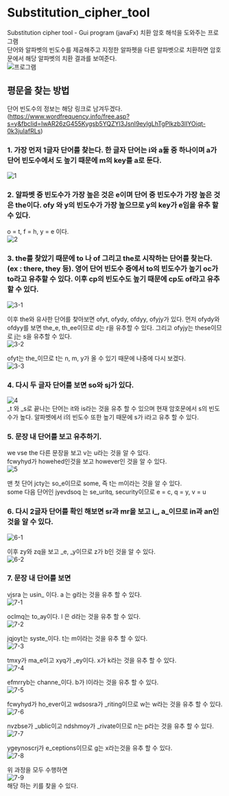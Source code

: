 # Substitution_cipher_tool
Substitution cipher tool - Gui program (javaFx)
치환 암호 해석을 도와주는 프로그램   
단어와 알파벳의 빈도수를 제공해주고 지정한 알파펫을 다른 알파벳으로 치환하면 암호문에서 해당 알파벳의 치환 결과를 보여준다.  
![프로그램](https://user-images.githubusercontent.com/58020519/106418507-d0282d80-6499-11eb-9b74-295e0c3869fb.png)

## 평문을 찾는 방법

단어 빈도수의 정보는 해당 링크로 남겨두겠다. 
(https://www.wordfrequency.info/free.asp?s=y&fbclid=IwAR26zG455Kygsb5YQZYl3JsnI9eylgLhTgPlkzb3lIYOiqt-0k3juIafRLs)

### 1. 가장 먼저 1글자 단어를 찾는다. 한 글자 단어는 i와 a둘 중 하나이며 a가 단어 빈도수에서 도 높기 때문에 m의 key를 a로 둔다.
![1](https://user-images.githubusercontent.com/58020519/106418729-56447400-649a-11eb-94e4-85cb2b45a95c.png)

### 2. 알파벳 중 빈도수가 가장 높은 것은 e이며 단어 중 빈도수가 가장 높은 것은 the이다. ofy 와 y의 빈도수가 가장 높으므로 y의 key가 e임을 유추 할 수 있다.
o = t, f = h, y = e 이다.  
![2](https://user-images.githubusercontent.com/58020519/106418770-69574400-649a-11eb-99ba-18b69d88e421.png)

### 3. the를 찾았기 때문에 to 나 of 그리고 the로 시작하는 단어를 찾는다. (ex : there, they 등). 영어 단어 빈도수 중에서 to의 빈도수가 높기 oc가 to라고 유추할 수 있다. 이후 cp의 빈도수도 높기 때문에 cp도 of라고 유추할 수 있다. 
![3-1](https://user-images.githubusercontent.com/58020519/106418781-6e1bf800-649a-11eb-846f-fd325a7c6f2b.png)

이후 the와 유사한 단어를 찾아보면 ofyt, ofydy, ofdyy, ofyjy가 있다. 먼저 ofydy와 ofdyy를 보면 the_e, th_ee이므로 d는 r을 유추할 수 있다. 그리고 ofyjy는 these이므로 j는 s을 유추할 수 있다.  
![3-2](https://user-images.githubusercontent.com/58020519/106418793-74aa6f80-649a-11eb-8685-3c16658a72b8.png)

ofyt는 the_이므로 t는 n, m, y가 올 수 있기 때문에 나중에 다시 보겠다.  
![3-3](https://user-images.githubusercontent.com/58020519/106418800-7a07ba00-649a-11eb-83f0-bc07205bef44.png)

### 4. 다시 두 글자 단어를 보면 so와 sj가 있다.
![4](https://user-images.githubusercontent.com/58020519/106418812-80963180-649a-11eb-83be-b9bf76970cf0.png)  
_t 와 _s로 끝나는 단어는 it와 is라는 것을 유추 할 수 있으며 현재 암호문에서 s의 빈도수가 높다. 알파벳에서 i의 빈도수 또한 높기 때문에 s가 i라고 유추 할 수 있다.

### 5. 문장 내 단어를 보고 유추하기.
we vse the 다른 문장을 보고 v는 u라는 것을 알 수 있다.  
fcwyhyd가 howehed인것을 보고 however인 것을 알 수 있다.  
![5](https://user-images.githubusercontent.com/58020519/106418822-84c24f00-649a-11eb-824d-a8ef81c69f8e.png)  

맨 첫 단어 jcty는 so_e이므로 some, 즉 t는 m이라는 것을 알 수 있다.  
some 다음 단어인 jyevdsoq 는 se_uritq, security이므로 e = c, q = y, v = u  

### 6. 다시 2글자 단어를 확인 해보면 sr과 mr을 보고 i_, a_이므로 in과 an인 것을 알 수 있다.
![6-1](https://user-images.githubusercontent.com/58020519/106418836-8ab83000-649a-11eb-93c3-1fe3f0b8daef.png)  

이후 zy와 zq을 보고 _e, _y이므로 z가 b인 것을 알 수 있다.  
![6-2](https://user-images.githubusercontent.com/58020519/106418849-8ee44d80-649a-11eb-8361-a4a65879b648.png)  


### 7. 문장 내 단어를 보면
vjsra 는 usin_ 이다. a 는 g라는 것을 유추 할 수 있다.  
 ![7-1](https://user-images.githubusercontent.com/58020519/106418865-999ee280-649a-11eb-8f75-a16f3c14f131.png)  

oclmq는 to_ay이다. l 은 d라는 것을 유추 할 수 있다.  
![7-2](https://user-images.githubusercontent.com/58020519/106418874-9c99d300-649a-11eb-82ce-fb3fee1fe93e.png)  

jqjoyt는 syste_이다. t는 m이라는 것을 유추 할 수 있다.  
![7-3](https://user-images.githubusercontent.com/58020519/106418899-a7546800-649a-11eb-8e05-87e2332fbf99.png)  

tmxy가 ma_e이고 xyq가 _ey이다. x가 k라는 것을 유추 할 수 있다.  
![7-4](https://user-images.githubusercontent.com/58020519/106418946-b804de00-649a-11eb-8ce8-86c724e8265c.png)  

efmrryb는 channe_이다. b가 l이라는 것을 유추 할 수 있다.  
![7-5](https://user-images.githubusercontent.com/58020519/106418954-bd622880-649a-11eb-99bb-b7f5624d02b6.png)  

fcwyhyd가 ho_ever이고 wdsosra가 _riting이므로 w는 w라는 것을 유추 할 수 있다.  
![7-6](https://user-images.githubusercontent.com/58020519/106418961-c2bf7300-649a-11eb-86f0-0d60c468eb02.png)  

nvzbse가 _ublic이고 ndshmoy가 _rivate이므로 n는 p라는 것을 유추 할 수 있다.  
![7-7](https://user-images.githubusercontent.com/58020519/106418973-c8b55400-649a-11eb-869a-62001983f5f5.png)  

ygeynoscrj가 e_ceptions이므로 g는 x라는것을 유추 할 수 있다.  
![7-8](https://user-images.githubusercontent.com/58020519/106418995-d074f880-649a-11eb-8e2e-14731e206a77.png)  

위 과정을 모두 수행하면  
![7-9](https://user-images.githubusercontent.com/58020519/106419000-d36fe900-649a-11eb-9a2d-6d66d8469fa0.png)  
해당 하는 키를 찾을 수 있다.

